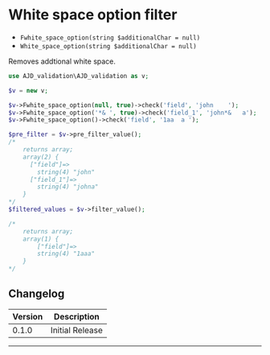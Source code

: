 # White space option filter

- `Fwhite_space_option(string $additionalChar = null)`
- `White_space_option(string $additionalChar = null)`

Removes addtional white space.

```php
use AJD_validation\AJD_validation as v;

$v = new v;

$v->Fwhite_space_option(null, true)->check('field', 'john    ');
$v->Fwhite_space_option('*& ', true)->check('field_1', 'john*&   a');
$v->Fwhite_space_option()->check('field', '1aa  a ');

$pre_filter = $v->pre_filter_value();
/*
	returns array;
	array(2) {
	  ["field"]=>
  		string(4) "john"
  	  ["field_1"]=>
  		string(4) "johna"
	}
*/
$filtered_values = $v->filter_value();

/*
	returns array;
	array(1) {
   		["field"]=>
 		string(4) "1aaa"
	}
*/
```

## Changelog

Version | Description
--------|-------------
  0.1.0 | Initial Release

***
